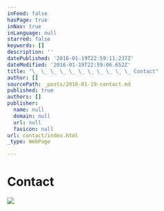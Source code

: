 ```yaml
---
inFeed: false
hasPage: true
inNav: true
inLanguage: null
starred: false
keywords: []
description: ''
datePublished: '2016-01-19T22:59:11.237Z'
dateModified: '2016-01-19T22:59:06.652Z'
title: "\_ \_ \_ \_ \_ \_ \_ \_ \_ \_ \_ Contact"
author: []
sourcePath: _posts/2016-01-19-contact.md
published: true
authors: []
publisher:
  name: null
  domain: null
  url: null
  favicon: null
url: contact/index.html
_type: WebPage

---
```

# Contact
![](https://the-grid-user-content.s3-us-west-2.amazonaws.com/c72e3a08-1be6-4c0e-be5e-6cb72bbf7222.jpg)